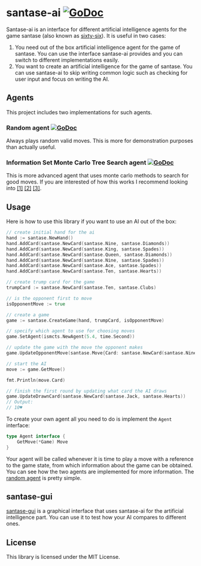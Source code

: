 santase-ai [![GoDoc](https://godoc.org/github.com/nvlbg/santase-ai?status.svg)](https://godoc.org/github.com/nvlbg/santase-ai)
==========

Santase-ai is an interface for different artificial
intelligence agents for the game santase (also known as
[sixty-six](https://en.wikipedia.org/wiki/Sixty-Six_(card_game))).
It is useful in two cases:

1. You need out of the box artificial intelligence agent for the game
of santase. You can use the interface santase-ai provides and you can
switch to different implementations easily.
2. You want to create an artificial intelligence for the game of santase.
You can use santase-ai to skip writing common logic such as checking for
user input and focus on writing the AI.

Agents
------
This project includes two implementations for such agents.

### Random agent [![GoDoc](https://godoc.org/github.com/nvlbg/santase-ai/agents/random?status.svg)](https://godoc.org/github.com/nvlbg/santase-ai/agents/random)
Always plays random valid moves. This is more for demonstration purposes
than actually useful.

### Information Set Monte Carlo Tree Search agent [![GoDoc](https://godoc.org/github.com/nvlbg/santase-ai/agents/ismcts?status.svg)](https://godoc.org/github.com/nvlbg/santase-ai/agents/ismcts)
This is more advanced agent that uses monte carlo methods to search for
good moves. If you are interested of how this works I recommend looking into
[[1]](http://mcts.ai/)
[[2]](http://orangehelicopter.com/academic/papers/tciaig_ismcts.pdf)
[[3]](https://www-users.cs.york.ac.uk/~nsephton/papers/wcci2014-ismcts-parallelization.pdf).

Usage
-----
Here is how to use this library if you want to use an AI out of the box:

```go
// create initial hand for the ai
hand := santase.NewHand()
hand.AddCard(santase.NewCard(santase.Nine, santase.Diamonds))
hand.AddCard(santase.NewCard(santase.King, santase.Spades))
hand.AddCard(santase.NewCard(santase.Queen, santase.Diamonds))
hand.AddCard(santase.NewCard(santase.Nine, santase.Spades))
hand.AddCard(santase.NewCard(santase.Ace, santase.Spades))
hand.AddCard(santase.NewCard(santase.Ten, santase.Hearts))

// create trump card for the game
trumpCard := santase.NewCard(santase.Ten, santase.Clubs)

// is the opponent first to move
isOpponentMove := true

// create a game
game := santase.CreateGame(hand, trumpCard, isOpponentMove)

// specify which agent to use for choosing moves
game.SetAgent(ismcts.NewAgent(5.4, time.Second))

// update the game with the move the opponent makes
game.UpdateOpponentMove(santase.Move{Card: santase.NewCard(santase.Nine, santase.Hearts)})

// start the AI
move := game.GetMove()

fmt.Println(move.Card)

// finish the first round by updating what card the AI draws
game.UpdateDrawnCard(santase.NewCard(santase.Jack, santase.Hearts))
// Output:
// 10♥
```

To create your own agent all you need to do is implement the `Agent` interface:
```go
type Agent interface {
	GetMove(*Game) Move
}
```

Your agent will be called whenever it is time to play a move with a reference
to the game state, from which information about the game can be obtained. You
can see how the two agents are implemented for more information. The
[random agent](https://github.com/nvlbg/santase-ai/blob/master/agents/random/agent.go)
is pretty simple.

santase-gui
-----------
[santase-gui](https://github.com/nvlbg/santase-gui/) is a graphical interface
that uses santase-ai for the artificial intelligence part. You can use it to test
how your AI compares to different ones.

License
-------
This library is licensed under the MIT License.
